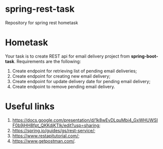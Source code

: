 # spring-rest-task
Repository for spring rest hometask

# Hometask

Your task is to create REST api for email delivery project from **spring-boot-task**.
Requirements are the following:

1) Create endpoint for retrieving list of pending email deliveries;
2) Create endpoint for creating new email delivery;
3) Create endpoint for update delivery date for pending email delivery;
4) Create endpoint to remove pending email delivery.

# Useful links 
1) https://docs.google.com/presentation/d/1k8wEvDLquMbi4_GxWHUWSIF0b9jHH8fpt_QKKdjKTlk/edit?usp=sharing;
2) https://spring.io/guides/gs/rest-service/;
3) https://www.restapitutorial.com/;
4) https://www.getpostman.com/.
